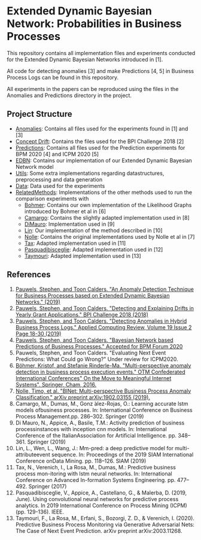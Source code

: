 # Extended Dynamic Bayesian Network: Probabilities in Business Processes</h1>

This repository contains all implementation files and experiments conducted for the Extended Dynamic Bayesian Networks introduced in
[1].
 
All code for detecting anomalies [3] and make Predictions [4, 5] in Business Process Logs can be found in this repository.
 
All experiments in the papers can be reproduced using the files in the Anomalies and Predictions directory in the project.

## Project Structure
- [Anomalies](https://github.com/StephenPauwels/edbn/tree/master/Anomalies): Contains all files used for the experiments found in [1] and [3]
- [Concept Drift](https://github.com/StephenPauwels/edbn/tree/master/Concept%20Drift): Contains the files used for the BPI Challenge 2018 [2]
- [Predictions](https://github.com/StephenPauwels/edbn/tree/master/Predictions): Contains all files used for the Prediction experiments for BPM 2020 [4] and ICPM 2020 [5]
- [EDBN](https://github.com/StephenPauwels/edbn/tree/master/eDBN): Contains our implementation of our Extended Dynamic Bayesian Network model
- [Utils](https://github.com/StephenPauwels/edbn/tree/master/Utils): Some extra implementations regarding datastructures, preprocessing and data generation
- [Data](https://github.com/StephenPauwels/edbn/tree/master/Data): Data used for the experiments
- [RelatedMethods](https://github.com/StephenPauwels/edbn/tree/master/RelatedMethods): Implementations of the other methods used to run the comparison experiments with
    - [Bohmer](https://github.com/StephenPauwels/edbn/tree/master/Bohmer): Contains our own implementation of the Likelihood Graphs introduced by Bohmer et al in [6]
    - [Camargo](https://github.com/StephenPauwels/edbn/tree/master/Camargo): Contains the slightly adapted implementation used in [8]
    - [DiMauro](https://github.com/StephenPauwels/edbn/tree/master/DiMauro): Implementation used in [9]
    - [Lin](https://github.com/StephenPauwels/edbn/tree/master/Lin): Our implementation of the method described in [10]
    - [Nolle](https://github.com/StephenPauwels/edbn/tree/master/Nolle): Contains the original implementations used by Nolle et al in [7]
    - [Tax](https://github.com/StephenPauwels/edbn/tree/master/Tax): Adapted implementation used in [11]
    - [Pasquadibisceglie](https://github.com/StephenPauwels/edbn/tree/master/Pasquadibisceglie): Adapted implementation used in [12]
    - [Taymouri](https://github.com/StephenPauwels/edbn/tree/master/Taymouri): Adapted implementation used in [13]

## References
1. [Pauwels, Stephen, and Toon Calders. "An Anomaly Detection Technique for Business Processes based on Extended Dynamic Bayesian Networks." (2019)](http://adrem.uantwerpen.be/bibrem/pubs/PauwelsSAC19.pdf)
2. [Pauwels, Stephen, and Toon Calders. "Detecting and Explaining Drifts in Yearly Grant Applications." BPI Challenge 2018 (2018)](http://adrem.uantwerpen.be//bibrem/pubs/pauwels2018BPIC.pdf)
3. [Pauwels, Stephen, and Toon Calders. "Detecting Anomalies in Hybrid Business Process Logs." Applied Computing Review, Volume 19  Issue 2  Page 18-30 (2019)](http://adrem.uantwerpen.be//bibrem/pubs/AcmAnomaly.pdf)
4. [Pauwels, Stephen, and Toon Calders. "Bayesian Network based Predictions of Business Processes." Accepted for BPM Forum 2020](https://www.researchgate.net/publication/342918314_Bayesian_Network_based_Predictions_of_Business_Processes)
5. Pauwels, Stephen, and Toon Calders. "Evaluating Next Event Predictions: What Could go Wrong?" Under review for ICPM2020.
6. [Böhmer, Kristof, and Stefanie Rinderle-Ma. "Multi-perspective anomaly detection in business process execution events." OTM Confederated International Conferences" On the Move to Meaningful Internet Systems". Springer, Cham, 2016.](https://eprints.cs.univie.ac.at/4785/1/cr.pdf)
7. [Nolle, Timo, et al. "BINet: Multi-perspective Business Process Anomaly Classification." arXiv preprint arXiv:1902.03155 (2019).](https://arxiv.org/pdf/1902.03155.pdf)
8. Camargo, M., Dumas, M., Gonz ́alez-Rojas, O.: Learning accurate lstm models ofbusiness processes. In: International Conference on Business Process Management.pp. 286–302. Springer (2019)
9. Di  Mauro,  N.,  Appice,  A.,  Basile,  T.M.:  Activity  prediction  of  business  processinstances  with  inception  cnn  models.  In:  International  Conference  of  the  ItalianAssociation for Artificial Intelligence. pp. 348–361. Springer (2019)
10.  Lin, L., Wen, L., Wang, J.: Mm-pred: a deep predictive model for multi-attributeevent  sequence.  In:  Proceedings  of  the  2019  SIAM  International  Conference  onData Mining. pp. 118–126. SIAM (2019)
11.  Tax, N., Verenich, I., La Rosa, M., Dumas, M.: Predictive business process mon-itoring with lstm neural networks. In: International Conference on Advanced In-formation Systems Engineering. pp. 477–492. Springer (2017)
12. Pasquadibisceglie, V., Appice, A., Castellano, G., & Malerba, D. (2019, June). Using convolutional neural networks for predictive process analytics. In 2019 International Conference on Process Mining (ICPM) (pp. 129-136). IEEE.
13. Taymouri, F., La Rosa, M., Erfani, S., Bozorgi, Z. D., & Verenich, I. (2020). Predictive Business Process Monitoring via Generative Adversarial Nets: The Case of Next Event Prediction. arXiv preprint arXiv:2003.11268.
